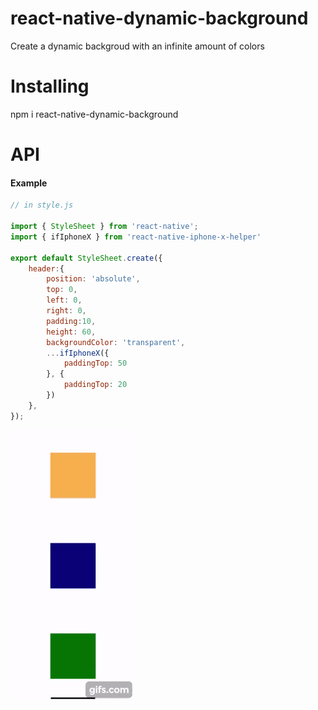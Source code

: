 # react-native-dynamic-background

Create a dynamic backgroud with an infinite amount of colors


# Installing
npm i react-native-dynamic-background

# API
#### Example ####
```js
// in style.js

import { StyleSheet } from 'react-native';
import { ifIphoneX } from 'react-native-iphone-x-helper'

export default StyleSheet.create({
    header:{
        position: 'absolute',
        top: 0,
        left: 0,
        right: 0,
        padding:10,
        height: 60,
        backgroundColor: 'transparent',
        ...ifIphoneX({
            paddingTop: 50
        }, {
            paddingTop: 20
        })
    },
});
```

![](gif.gif)
